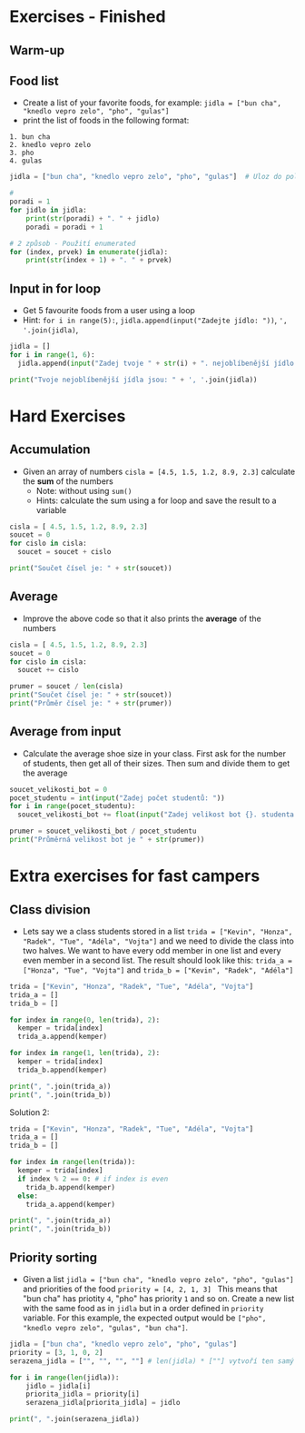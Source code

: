 # Exercises - Finished

## Warm-up

## Food list
* Create a list of your favorite foods, for example: `jidla = ["bun cha", "knedlo vepro zelo", "pho", "gulas"]`
* print the list of foods in the following format:

```
1. bun cha
2. knedlo vepro zelo
3. pho
4. gulas
```

```python
jidla = ["bun cha", "knedlo vepro zelo", "pho", "gulas"]  # Uloz do pole svoje oblibena jidla podle tvych priorit.

#
poradi = 1
for jidlo in jidla:
    print(str(poradi) + ". " + jidlo)
    poradi = poradi + 1

# 2 způsob - Použití enumerated
for (index, prvek) in enumerate(jidla):
    print(str(index + 1) + ". " + prvek)
```

## Input in for loop
* Get 5 favourite foods from a user using a loop
 * Hint: `for i in range(5):`, `jidla.append(input("Zadejte jídlo: "))`, `', '.join(jidla)`,

```python
jidla = []
for i in range(1, 6):
  jidla.append(input("Zadej tvoje " + str(i) + ". nejoblíbenější jídlo: "))

print("Tvoje nejoblíbenější jídla jsou: " + ', '.join(jidla))  
```

# Hard Exercises

## Accumulation
* Given an array of numbers `cisla = [4.5, 1.5, 1.2, 8.9, 2.3]` calculate the **sum** of the numbers
  * Note: without using `sum()`
  * Hints: calculate the sum using a for loop and save the result to a variable

```python
cisla = [ 4.5, 1.5, 1.2, 8.9, 2.3]
soucet = 0
for cislo in cisla:
  soucet = soucet + cislo

print("Součet čísel je: " + str(soucet))
```

## Average
* Improve the above code so that it also prints the **average** of the numbers

```python
cisla = [ 4.5, 1.5, 1.2, 8.9, 2.3]
soucet = 0
for cislo in cisla:
  soucet += cislo

prumer = soucet / len(cisla)
print("Součet čísel je: " + str(soucet))
print("Průměr čísel je: " + str(prumer))
```  
## Average from input
* Calculate the average shoe size in your class. First ask for the number of students, then get all of their sizes. Then sum and divide them to get the average

```python
soucet_velikosti_bot = 0
pocet_studentu = int(input("Zadej počet studentů: "))
for i in range(pocet_studentu):
  soucet_velikosti_bot += float(input("Zadej velikost bot {}. studenta: ".format(i + 1)))

prumer = soucet_velikosti_bot / pocet_studentu
print("Průměrná velikost bot je " + str(prumer))  
```

# Extra exercises for fast campers

## Class division
* Lets say we a class students stored in a list `trida = ["Kevin", "Honza", "Radek", "Tue", "Adéla", "Vojta"]` and we need to divide the class into two halves. We want to have every odd member in one list and every even member in a second list. The result should look like this: `trida_a = ["Honza", "Tue", "Vojta"]` and `trida_b = ["Kevin", "Radek", "Adéla"]`

```python
trida = ["Kevin", "Honza", "Radek", "Tue", "Adéla", "Vojta"]
trida_a = []
trida_b = []

for index in range(0, len(trida), 2):
  kemper = trida[index]
  trida_a.append(kemper)

for index in range(1, len(trida), 2):
  kemper = trida[index]
  trida_b.append(kemper)  

print(", ".join(trida_a))
print(", ".join(trida_b))
```

Solution 2:

```python
trida = ["Kevin", "Honza", "Radek", "Tue", "Adéla", "Vojta"]
trida_a = []
trida_b = []

for index in range(len(trida)):
  kemper = trida[index]
  if index % 2 == 0: # if index is even
    trida_b.append(kemper)
  else:
    trida_a.append(kemper)  

print(", ".join(trida_a))
print(", ".join(trida_b))
```

## Priority sorting
* Given a list `jidla = ["bun cha", "knedlo vepro zelo", "pho", "gulas"]` and priorities of the food `priority = [4, 2, 1, 3]
` This means that "bun cha" has priotity `4`, "pho" has priority `1` and so on. Create a new list with the same food as in `jidla` but in a order defined in `priority` variable. For this example, the expected output would be `["pho", "knedlo vepro zelo", "gulas", "bun cha"]`.

```python
jidla = ["bun cha", "knedlo vepro zelo", "pho", "gulas"]
priority = [3, 1, 0, 2]
serazena_jidla = ["", "", "", ""] # len(jidla) * [""] vytvoří ten samý list

for i in range(len(jidla)):
    jidlo = jidla[i]
    priorita_jidla = priority[i]
    serazena_jidla[priorita_jidla] = jidlo

print(", ".join(serazena_jidla))
```
